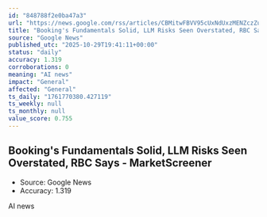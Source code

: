 ```yaml
---
id: "848788f2e0ba47a3"
url: "https://news.google.com/rss/articles/CBMitwFBVV95cUxNdUxzMENZczZuQmhOeTBnQlNIYWtjekhBODRTRXllX2tPdGlzYllYQmlwQ3Y1R3FhbW5MM0twbUppTTdSQ0lPcVZxZWczUTMxX0dJLXNLZGU2elFvUF9vM3R4WjdyOFB4SHU2c2d0TzF5bUI1SFdpZlFGdC1ReXlhNWpaV1FfVjVoZndGVkJpSkNiUVhCTkpuRHdyUHJuS2xWdlZJZWlkNWw3VlNjY0E5LWtUTV9aWDg?oc=5"
title: "Booking's Fundamentals Solid, LLM Risks Seen Overstated, RBC Says - MarketScreener"
source: "Google News"
published_utc: "2025-10-29T19:41:11+00:00"
status: "daily"
accuracy: 1.319
corroborations: 0
meaning: "AI news"
impact: "General"
affected: "General"
ts_daily: "1761770380.427119"
ts_weekly: null
ts_monthly: null
value_score: 0.755
---
```

## Booking's Fundamentals Solid, LLM Risks Seen Overstated, RBC Says - MarketScreener

- Source: Google News
- Accuracy: 1.319

AI news
